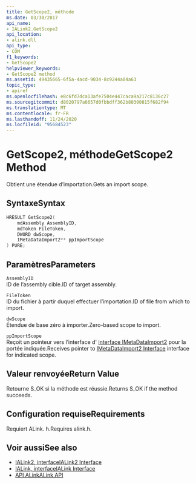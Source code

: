 ```yaml
---
title: GetScope2, méthode
ms.date: 03/30/2017
api_name:
- IALink2.GetScope2
api_location:
- alink.dll
api_type:
- COM
f1_keywords:
- GetScope2
helpviewer_keywords:
- GetScope2 method
ms.assetid: 49435665-6f5a-4acd-9034-8c9244a04a63
topic_type:
- apiref
ms.openlocfilehash: e8c6fd7dca13afe7504e447caca9a217c8136c27
ms.sourcegitcommit: d8020797a6657d0fbbdff362b80300815f682f94
ms.translationtype: MT
ms.contentlocale: fr-FR
ms.lasthandoff: 11/24/2020
ms.locfileid: "95684523"
---
```

# <a name="getscope2-method"></a><span data-ttu-id="c97d9-102">GetScope2, méthode</span><span class="sxs-lookup"><span data-stu-id="c97d9-102">GetScope2 Method</span></span>

<span data-ttu-id="c97d9-103">Obtient une étendue d’importation.</span><span class="sxs-lookup"><span data-stu-id="c97d9-103">Gets an import scope.</span></span>  
  
## <a name="syntax"></a><span data-ttu-id="c97d9-104">Syntaxe</span><span class="sxs-lookup"><span data-stu-id="c97d9-104">Syntax</span></span>  
  
```cpp  
HRESULT GetScope2(  
    mdAssembly AssemblyID,  
    mdToken FileToken,  
    DWORD dwScope,  
    IMetaDataImport2** ppImportScope  
) PURE;
```  
  
## <a name="parameters"></a><span data-ttu-id="c97d9-105">Paramètres</span><span class="sxs-lookup"><span data-stu-id="c97d9-105">Parameters</span></span>  

 `AssemblyID`  
 <span data-ttu-id="c97d9-106">ID de l’assembly cible.</span><span class="sxs-lookup"><span data-stu-id="c97d9-106">ID of target assembly.</span></span>  
  
 `FileToken`  
 <span data-ttu-id="c97d9-107">ID du fichier à partir duquel effectuer l’importation.</span><span class="sxs-lookup"><span data-stu-id="c97d9-107">ID of file from which to import.</span></span>  
  
 `dwScope`  
 <span data-ttu-id="c97d9-108">Étendue de base zéro à importer.</span><span class="sxs-lookup"><span data-stu-id="c97d9-108">Zero-based scope to import.</span></span>  
  
 `ppImportScope`  
 <span data-ttu-id="c97d9-109">Reçoit un pointeur vers l’interface d' [interface IMetaDataImport2](../metadata/imetadataimport2-interface.md) pour la portée indiquée.</span><span class="sxs-lookup"><span data-stu-id="c97d9-109">Receives pointer to [IMetaDataImport2 Interface](../metadata/imetadataimport2-interface.md) interface for indicated scope.</span></span>  
  
## <a name="return-value"></a><span data-ttu-id="c97d9-110">Valeur renvoyée</span><span class="sxs-lookup"><span data-stu-id="c97d9-110">Return Value</span></span>  

 <span data-ttu-id="c97d9-111">Retourne S_OK si la méthode est réussie.</span><span class="sxs-lookup"><span data-stu-id="c97d9-111">Returns S_OK if the method succeeds.</span></span>  
  
## <a name="requirements"></a><span data-ttu-id="c97d9-112">Configuration requise</span><span class="sxs-lookup"><span data-stu-id="c97d9-112">Requirements</span></span>  

 <span data-ttu-id="c97d9-113">Requiert ALink. h.</span><span class="sxs-lookup"><span data-stu-id="c97d9-113">Requires alink.h.</span></span>  
  
## <a name="see-also"></a><span data-ttu-id="c97d9-114">Voir aussi</span><span class="sxs-lookup"><span data-stu-id="c97d9-114">See also</span></span>

- [<span data-ttu-id="c97d9-115">IALink2, interface</span><span class="sxs-lookup"><span data-stu-id="c97d9-115">IALink2 Interface</span></span>](ialink2-interface.md)
- [<span data-ttu-id="c97d9-116">IALink, interface</span><span class="sxs-lookup"><span data-stu-id="c97d9-116">IALink Interface</span></span>](ialink-interface.md)
- [<span data-ttu-id="c97d9-117">API ALink</span><span class="sxs-lookup"><span data-stu-id="c97d9-117">ALink API</span></span>](index.md)
